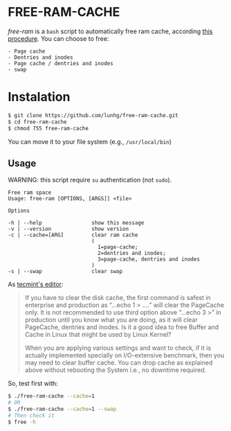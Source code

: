 # FREE-RAM-CACHE

*free-ram* is a `bash` script to automatically free ram cache, according [this procedure](https://www.tecmint.com/clear-ram-memory-cache-buffer-and-swap-space-on-linux). You can choose to free:

    - Page cache
    - Dentries and inodes
    - Page cache / dentries and inodes
    - swap

# Instalation

```bash
$ git clone https://github.com/lunhg/free-ram-cache.git
$ cd free-ram-cache
$ chmod 755 free-ram-cache
```

You can move it to your file system (e.g., `/usr/local/bin`)

## Usage

WARNING: this script require `su` authentication (not `sudo`).

```
Free ram space
Usage: free-ram [OPTIONS, [ARGS]] <file>

Options

-h | --help                show this message
-v | --version             show version
-c | --cache=[ARG]         clear ram cache
                           (
                             1=page-cache;
                             2=dentries and inodes;
                             3=page-cache, dentries and inodes
                           )
-s | --swap                clear swap
```

As [tecmint's editor](https://www.tecmint.com/author/avishek/):

> If you have to clear the disk cache, the first command is safest in enterprise and production as “...echo 1 > ….” will clear the PageCache only. It is not recommended to use third option above “...echo 3 >” in production until you know what you are doing, as it will clear PageCache, dentries and inodes.
> Is it a good idea to free Buffer and Cache in Linux that might be used by Linux Kernel?
>
> When you are applying various settings and want to check, if it is actually implemented specially on I/O-extensive benchmark, then you may need to clear buffer cache. You can drop cache as explained above without rebooting the System i.e., no downtime required.

So,  test first  with:

```bash
$ ./free-ram-cache --cache=1
# OR
$ ./free-ram-cache --cache=1 --swap
# Then check it
$ free -h
```
